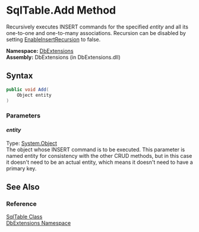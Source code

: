 SqlTable.Add Method
===================
Recursively executes INSERT commands for the specified *entity* and all its one-to-one and one-to-many associations. Recursion can be disabled by setting [EnableInsertRecursion][1] to false.

**Namespace:** [DbExtensions][2]  
**Assembly:** DbExtensions (in DbExtensions.dll)

Syntax
------

```csharp
public void Add(
	Object entity
)
```

### Parameters

#### *entity*
Type: [System.Object][3]  
 The object whose INSERT command is to be executed. This parameter is named entity for consistency with the other CRUD methods, but in this case it doesn't need to be an actual entity, which means it doesn't need to have a primary key.


See Also
--------

### Reference
[SqlTable Class][4]  
[DbExtensions Namespace][2]  

[1]: ../DatabaseConfiguration/EnableInsertRecursion.md
[2]: ../README.md
[3]: http://msdn.microsoft.com/en-us/library/e5kfa45b
[4]: README.md